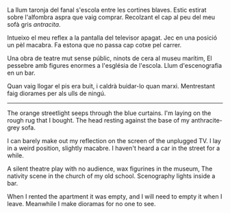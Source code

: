La llum taronja del fanal s'escola entre les cortines blaves. 
Estic estirat sobre l'alfombra aspra que vaig comprar. 
Recolzant el cap al peu del meu sofà gris *antracita*. 
 
Intueixo el meu reflex a la pantalla del televisor apagat. 
Jec en una posició un pèl macabra. 
Fa estona que no passa cap cotxe pel carrer. 
 
Una obra de teatre mut sense públic, 
ninots de cera al museu marítim, 
El pessebre amb figures enormes 
a l'església de l'escola. 
Llum d'escenografia en un bar. 
 
Quan vaig llogar el pis era buit, 
i caldrà buidar-lo quan marxi. 
Mentrestant faig diorames per als ulls de ningú. 
 
--- 
The orange streetlight seeps through the blue curtains. 
I'm laying on the rough rug that I bought. 
The head resting against the base of my anthracite-grey sofa. 
 
I can barely make out my reflection on the screen of the unplugged TV. 
I lay in a weird position, slightly macabre. 
I haven't heard a car in the street for a while. 
 
A silent theatre play with no audience, 
wax figurines in the museum, 
The nativity scene in the church 
of my old school. 
Scenography lights inside a bar. 
 
When I rented the apartment it was empty, 
and I will need to empty it when I leave. 
Meanwhile I make dioramas for no one to see. 